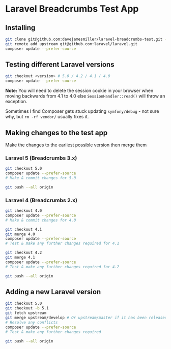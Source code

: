 # Laravel Breadcrumbs Test App

## Installing

```bash
git clone git@github.com:davejamesmiller/laravel-breadcrumbs-test.git -b 5.0
git remote add upstream git@github.com:laravel/laravel.git
composer update --prefer-source
```

## Testing different Laravel versions

```bash
git checkout <version> # 5.0 / 4.2 / 4.1 / 4.0
composer update --prefer-source
```

**Note:** You will need to delete the session cookie in your browser when moving backwards from 4.1 to 4.0 else `SessionHandler::read()` will throw an exception.

Sometimes I find Composer gets stuck updating `symfony/debug` - not sure why, but `rm -rf vendor/` usually fixes it.

## Making changes to the test app

Make the changes to the earliest possible version then merge them

### Laravel 5 (Breadcrumbs 3.x)

```bash
git checkout 5.0
composer update --prefer-source
# Make & commit changes for 5.0

git push --all origin
```

### Laravel 4 (Breadcrumbs 2.x)

```bash
git checkout 4.0
composer update --prefer-source
# Make & commit changes for 4.0

git checkout 4.1
git merge 4.0
composer update --prefer-source
# Test & make any further changes required for 4.1

git checkout 4.2
git merge 4.1
composer update --prefer-source
# Test & make any further changes required for 4.2

git push --all origin
```

## Adding a new Laravel version

```bash
git checkout 5.0
git checkout -b 5.1
git fetch upstream
git merge upstream/develop # Or upstream/master if it has been released
# Resolve any conflicts
composer update --prefer-source
# Test & make any further changes required

git push --all origin
```
